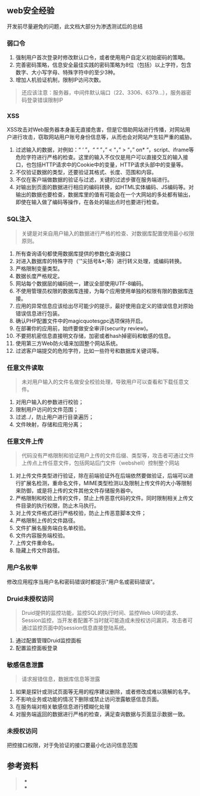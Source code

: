 ## web安全经验
开发前尽量避免的问题，此文档大部分为渗透测试后的总结

### 弱口令
1. 强制用户首次登录时修改默认口令，或者使用用户自定义初始密码的策略。  
2. 完善密码策略，信息安全最佳实践的密码策略为8位（包括）以上字符，包含数字、大小写字母、特殊字符中的至少3种。  
3. 增加人机验证机制，限制IP访问次数。  

> 还应该注意：服务器，中间件默认端口（22、3306、6379...），服务器密码登录错误限制IP

### XSS 
XSS攻击对Web服务器本身虽无直接危害，但是它借助网站进行传播，对网站用户进行攻击，窃取网站用户账号身份信息等，从而也会对网站产生较严重的威胁。  

1. 过滤输入的数据，对例如：“ ‘ ”，“ “ ”，” < “，” > “，” on* “，script、iframe等危险字符进行严格的检查。这里的输入不仅仅是用户可以直接交互的输入接口，也包括HTTP请求中的Cookie中的变量，HTTP请求头部中的变量等。  
2. 不仅验证数据的类型，还要验证其格式、长度、范围和内容。  
3. 不仅在客户端做数据的验证与过滤，关键的过滤步骤在服务端进行。  
4. 对输出到页面的数据进行相应的编码转换，如HTML实体编码、JS编码等。对输出的数据也要检查，数据库里的值有可能会在一个大网站的多处都有输出，即使在输入做了编码等操作，在各处的输出点时也要进行检查。  


### SQL注入
> 关键是对来自用户输入的数据进行严格的检查、对数据库配置使用最小权限原则。  

1. 所有查询语句都使用数据库提供的参数化查询接口
2. 对进入数据库的特殊字符（'"尖括号&*;等）进行转义处理，或编码转换。
3. 严格限制变量类型。
4. 数据长度严格规定。
5. 网站每个数据层的编码统一，建议全部使用UTF-8编码。
6. 不使用管理员权限的数据库连接，为每个应用使用单独的权限有限的数据库连接。
7. 应用的异常信息应该给出尽可能少的提示，最好使用自定义的错误信息对原始错误信息进行包装。
8. 确认PHP配置文件中的magicquotesgpc选项保持开启。
9. 在部署你的应用前，始终要做安全审评(security review)。
10. 不要把机密信息直接明文存储，加密或者hash掉密码和敏感的信息。
11. 使用第三方Web防火墙来加固整个网站系统。
12. 过滤客户端提交的危险字符，比如一些符号和数据库关键词等。


### 任意文件读取  
> 未对用户输入的文件名做安全校验处理，导致用户可以查看和下载任意文件。  

1. 对用户输入的参数进行校验；  
2. 限制用户访问的文件范围；  
3. 过滤../，防止用户进行目录遍历；  
4. 文件映射，存储和应用分离；   

### 任意文件上传
> 代码没有严格限制和验证用户上传的文件后缀、类型等，攻击者可通过文件上传点上传任意文件，包括网站后门文件（webshell）控制整个网站

1. 对上传文件类型进行验证，除在前端验证外在后端依然要做验证，后端可以进行扩展名检测，重命名文件，MIME类型检测以及限制上传文件的大小等限制来防御，或是将上传的文件其他文件存储服务器中。  
2. 严格限制和校验上传的文件，禁止上传恶意代码的文件。同时限制相关上传文件目录的执行权限，防止木马执行。  
3. 对上传文件格式进行严格校验，防止上传恶意脚本文件；    
4. 严格限制上传的文件路径。  
5. 文件扩展名服务端白名单校验。  
6. 文件内容服务端校验。  
7. 上传文件重命名。  
8. 隐藏上传文件路径。  

### 用户名枚举
修改应用程序当用户名和密码错误时都提示“用户名或密码错误”。

### Druid未授权访问  
> Druid提供的监控功能，监控SQL的执行时间、监控Web URI的请求、Session监控，当开发者配置不当时就可能造成未授权访问漏洞，攻击者可通过监控页面中的session信息直接登陆系统。

1. 通过配置管理Druid监控面板
2. 配置监控面板登录 

### 敏感信息泄露
> 请求报错信息，数据库信息等泄露
1. 如果是探针或测试页面等无用的程序建议删除，或者修改成难以猜解的名字。  
2. 不影响业务或功能的情况下删除或禁止访问泄露敏感信息页面。  
3. 在服务端对相关敏感信息进行模糊化处理  
4. 对服务端返回的数据进行严格的检查，满足查询数据与页面显示数据一致。  

### 未授权访问
把控接口权限，对于免验证的接口要最小化访问信息范围    

## 参考资料
> - []()
> - []()
